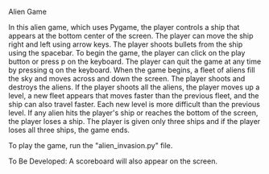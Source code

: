 Alien Game

In this alien game, which uses Pygame, the player controls a ship that appears at the bottom center of the screen. The player can move the ship right and left using arrow keys. The player shoots bullets from the ship using the spacebar. To begin the game, the player can click on the play button or press p on the keyboard. The player can quit the game at any time by pressing q on the keyboard. When the game begins, a fleet of aliens fill the sky and moves across and down the screen. The player shoots and destroys the aliens. If the player shoots all the aliens, the player moves up a level, a new fleet appears that moves faster than the previous fleet, and the ship can also travel faster. Each new level is more difficult than the previous level. If any alien hits the player's ship or reaches the bottom of the screen, the player loses a ship. The player is given only three ships and if the player loses all three ships, the game ends. 

To play the game, run the "alien_invasion.py" file.

To Be Developed:
A scoreboard will also appear on the screen.
